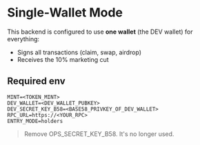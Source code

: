 # Single-Wallet Mode

This backend is configured to use **one wallet** (the DEV wallet) for everything:

- Signs all transactions (claim, swap, airdrop)
- Receives the 10% marketing cut

## Required env

```
MINT=<TOKEN_MINT>
DEV_WALLET=<DEV_WALLET_PUBKEY>
DEV_SECRET_KEY_B58=<BASE58_PRIVKEY_OF_DEV_WALLET>
RPC_URL=https://<YOUR_RPC>
ENTRY_MODE=holders
```

> Remove OPS_SECRET_KEY_B58. It's no longer used.
